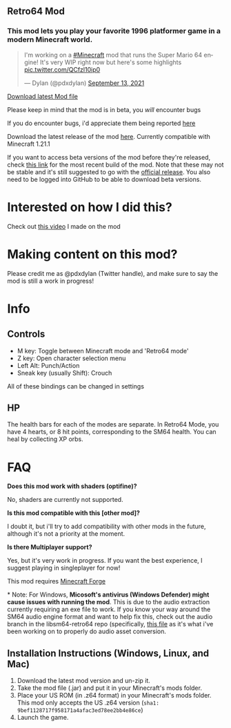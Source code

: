 ## Retro64 Mod
### This mod lets you play your favorite 1996 platformer game in a modern Minecraft world.

<blockquote class="twitter-tweet"><p lang="en" dir="ltr">I&#39;m working on a <a href="https://twitter.com/hashtag/Minecraft?src=hash&amp;ref_src=twsrc%5Etfw">#Minecraft</a> mod that runs the Super Mario 64 engine! It&#39;s very WIP right now but here&#39;s some highlights <a href="https://t.co/QCfzl10ip0">pic.twitter.com/QCfzl10ip0</a></p>&mdash; Dylan (@pdxdylan) <a href="https://twitter.com/pdxdylan/status/1437538144728064002?ref_src=twsrc%5Etfw">September 13, 2021</a></blockquote> <script async src="https://platform.twitter.com/widgets.js" charset="utf-8"></script>

[Download latest Mod file](https://dlgithub.com/Retro64Mod/Retro64Mod/releases/latest)

Please keep in mind that the mod is in beta, you *will* encounter bugs

If you do encounter bugs, i'd appreciate them being reported [here](https://github.com/Retro64Mod/Retro64Mod.github.io/issues)

Download the latest release of the mod [here](https://dlgithub.com/Retro64Mod/Retro64Mod/releases/latest). Currently compatible with Minecraft 1.21.1

If you want to access beta versions of the mod before they're released, check [this link](https://github.com/Retro64Mod/Retro64Mod/actions) for the most recent build of the mod. Note that these may not be stable and it's still suggested to go with the [official release](https://dlgithub.com/Retro64Mod/Retro64Mod/releases/latest). You also need to be logged into GitHub to be able to download beta versions.

# Interested on how I did this?
Check out [this video](https://youtu.be/2yWKqc2rmHI) I made on the mod

# Making content on this mod?

Please credit me as @pdxdylan (Twitter handle), and make sure to say the mod is still a work in progress!

# Info
## Controls
- M key: Toggle between Minecraft mode and 'Retro64 mode'
- Z key: Open character selection menu
- Left Alt: Punch/Action
- Sneak key (usually Shift): Crouch

All of these bindings can be changed in settings

## HP
The health bars for each of the modes are separate. In Retro64 Mode, you have 4 hearts, or 8 hit points, corresponding to the SM64 health. You can heal by collecting XP orbs.

# FAQ

**Does this mod work with shaders \(optifine\)?**

No, shaders are currently not supported.

**Is this mod compatible with this \[other mod\]?**

I doubt it, but i'll try to add compatibility with other mods in the future, although it's not a priority at the moment.

**Is there Multiplayer support?**

Yes, but it's very work in progress. If you want the best experience, I suggest playing in singleplayer for now!

This mod requires [Minecraft Forge](https://files.minecraftforge.net/net/minecraftforge/forge/)

\* Note: For Windows, **Micosoft's antivirus (Windows Defender) might cause issues with running the mod**. This is due to the audio extraction currently requiring an exe file to work. If you know your way around the SM64 audio engine format and want to help fix this, check out the audio branch in the libsm64-retro64 repo (specifically, [this file](https://github.com/Retro64Mod/libsm64-retro64/blob/audio/src/decomp/tools/convUtils.c#L11-L18) as it's what i've been working on to properly do audio asset conversion.

## Installation Instructions (Windows, Linux, and Mac)
1. Download the latest mod version and un-zip it.
2. Take the mod file (.jar) and put it in your Minecraft's mods folder.
3. Place your US ROM (in .z64 format) in your Minecraft's mods folder. This mod only accepts the US .z64 version (`sha1: 9bef1128717f958171a4afac3ed78ee2bb4e86ce`)
4. Launch the game. 
